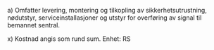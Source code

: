 a) Omfatter levering, montering og tilkopling av sikkerhetsutrustning, nødutstyr, serviceinstallasjoner og utstyr for overføring av signal til bemannet sentral.

x) Kostnad angis som rund sum. Enhet: RS

